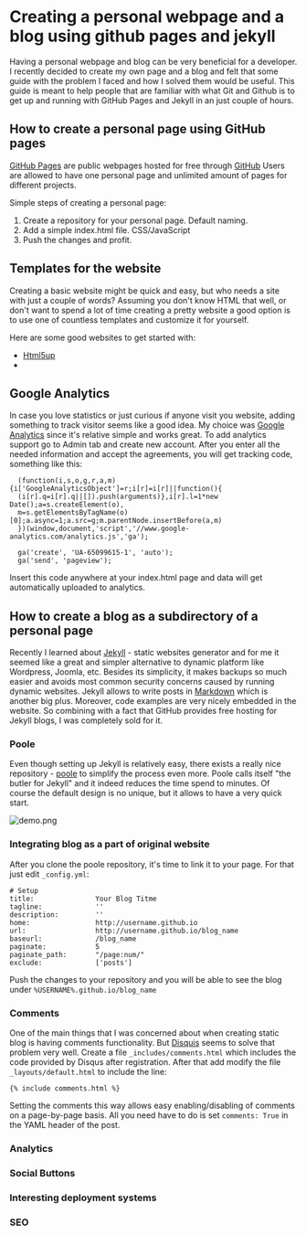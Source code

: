 Creating a personal webpage and a blog using github pages and jekyll
===

Having a personal webpage and blog can be very beneficial for a developer. I recently decided to create my own page and a blog and felt that some guide with the problem I faced and how I solved them would be useful. This guide is meant to help people that are familiar with what Git and Github is to get up and running with GitHub Pages and Jekyll in an just couple of hours.

How to create a personal page using GitHub pages
---

[GitHub Pages](https://pages.github.com/) are public webpages hosted for free through [GitHub](https://github.com) Users are allowed to have one personal page and unlimited amount of pages for different projects.

Simple steps of creating a personal page:

1. Create a repository for your personal page. Default naming.
2. Add a simple index.html file. CSS/JavaScript
3. Push the changes and profit.

Templates for the website
---

Creating a basic website might be quick and easy, but who needs a site with just a couple of words? Assuming you don't know HTML that well, or don't want to spend a lot of time creating a pretty website a good option is to use one of countless templates and customize it for yourself.

Here are some good websites to get started with:

* [Html5up](https://html5up.net)
*

Google Analytics
---

In case you love statistics or just curious if anyone visit you website, adding something to track visitor seems like a good idea. My choice was [Google Analytics](http://www.google.com/analytics/) since it's relative simple and works great. To add analytics support go to Admin tab and create new account. After you enter all the needed information and accept the agreements, you will get tracking code, something like this:

```
  (function(i,s,o,g,r,a,m){i['GoogleAnalyticsObject']=r;i[r]=i[r]||function(){
  (i[r].q=i[r].q||[]).push(arguments)},i[r].l=1*new Date();a=s.createElement(o),
  m=s.getElementsByTagName(o)[0];a.async=1;a.src=g;m.parentNode.insertBefore(a,m)
  })(window,document,'script','//www.google-analytics.com/analytics.js','ga');

  ga('create', 'UA-65099615-1', 'auto');
  ga('send', 'pageview');
```

Insert this code anywhere at your index.html page and data will get automatically uploaded to analytics.

How to create a blog as a subdirectory of a personal page
---

Recently I learned about [Jekyll](http://jekyllrb.com/) - static websites generator and for me it seemed like a great and simpler alternative to dynamic platform like Wordpress, Joomla, etc. Besides its simplicity, it makes backups so much easier and avoids most common security concerns caused by running dynamic websites. Jekyll allows to write posts in [Markdown](https://en.wikipedia.org/wiki/Markdown) which is another big plus. Moreover, code examples are very nicely embedded in the website. So combining with a fact that GitHub provides free hosting for Jekyll blogs, I was completely sold for it.

### Poole

Even though setting up Jekyll is relatively easy, there exists a really nice repository - [poole](https://github.com/poole/poole) to simplify the process even more. Poole calls itself "the butler for Jekyll" and it indeed reduces the time spend to minutes. Of course the default design is no unique, but it allows to have a very quick start.

![demo.png]()


### Integrating blog as a part of original website

After you clone the poole repository, it's time to link it to your page. For that just edit `_config.yml`:

```
# Setup
title:               Your Blog Titme
tagline:             ''
description:         ''
home:                http://username.github.io
url:                 http://username.github.io/blog_name
baseurl:             /blog_name
paginate:            5
paginate_path:       "/page:num/"
exclude:             ['posts']
```

Push the changes to your repository and you will be able to see the blog under `%USERNAME%.github.io/blog_name`
### Comments

One of the main things that I was concerned about when creating static blog is having comments functionality. But [Disquis](https://disqus.com/) seems to solve that problem very well. Create a file `_includes/comments.html` which includes the code provided by Disqus after registration. After that add modify the file `_layouts/default.html` to include the line:

```
{% include comments.html %}
```

Setting the comments this way allows easy enabling/disabling of comments on a page-by-page basis. All you need have to do is set `comments: True` in the YAML header of the post.

### Analytics

### Social Buttons

### Interesting deployment systems

### SEO
